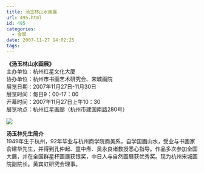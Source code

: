 ```yaml
---
title: 汤玉林山水画展
url: 495.html
id: 495
categories:
  - 会展
date: 2007-11-27 14:02:25
tags:
---
```


**《汤玉林山水画展》**  
主办单位：杭州红星文化大厦  
协办单位：杭州市书画艺术研究会、宋城画院  
展览日期：2007年11月27日-11月30日  
展览时间：每日9：00-17：00  
开幕时间：2007年11月27日上午10：30  
展览地点：杭州红星画廊（杭州市建国南路280号）  
  
![](http://photo.guolaijie.com/rooufer/attachments/month_0711/b200711271413.jpg)  
  
**汤玉林先生简介**  
1949年生于杭州，92年毕业与杭州商学院商美系，自学国画山水，受业与书画家俞建华先生，并得到孔仲起、童中焘、吴永良诸教授悉心指导。作品多次参加全国大展，并在全国群星杯画展获银奖，中日人与自然画展获优秀奖。现为杭州宋城画院副院长。黄宾虹研究会理事。